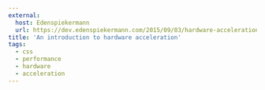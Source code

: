 ```yaml
---
external:
  host: Edenspiekermann
  url: https://dev.edenspiekermann.com/2015/09/03/hardware-acceleration-introduction/
title: 'An introduction to hardware acceleration'
tags:
  - css
  - performance
  - hardware
  - acceleration
---
```

